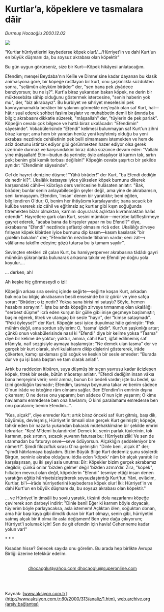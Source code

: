 # Kurtlar’a, köpeklere ve tasmalara dâir

*Durmuş Hocaoğlu 2000.12.02*

<div>
 <img border="0" src="/web/20020524201015im_/http://www.aksiyon.com.tr/yazar/durmushocaoglu.jpg"/>
 <p class="spot">
  "Kurtlar hürriyetlerini kaybederse köpek olur!/.../Hürriyet'in ve dahi Kurt'un en büyük düşmanı da, bu soysuz akrabası olan köpektir"
 </p>
 <p class="metin">
 </p>
 <p class="metin">
  Bu gün uygun görürseniz, size bir Kurt—Köpek hikâyesi anlatacağım.
 </p>
 <p class="metin">
  Efendim; menşei Beydaba'nın Kelîle ve Dimne'sine kadar dayanan bu klasik animasyona göre, bir köpeğe rastlayan bir kurt, onu şaşkınlıkla süzdükten sonra, "selâmün aleyküm birâder" der, "sen bana pek ziyâdece benziyorsun; bu ne iş?". Kurt'a biraz yukarıdan bakan köpek, ne derin bir müktesebâta sâhip olduğunu göstermek istercesine, "senin haberin yok mu", der, "biz akrabayız". Bu kurbiyet ve sıhriyet meselesini pek kavrayamamakla berâber bir yakınını görmekle neş'eyâb olan saf Kurt, hal—hâtır sual ederek sohbet faslını başlatır ve muhabbetin demli bir ânında bu bilgiç akrabasını dikkatle süzerek, "mâşaallah" der, "tüylerin de pek parlak". Köpeğin cevabı çok bilgece ve hattâ biraz ukalâcadır: "Efendimin" sâyesinde". Vokabülerisinde "Efendi" kelimesi bulunmayan saf Kurt'un zihni biraz karışır; ama hem bir yandan henüz yeni keşfetmiş olduğu bu yeni akrabası nezdinde cehâletinin pek belli olmamasını istemekten ve hem de azîz dostunu istintak ediyor gibi görünmekten hazer ediyor olsa gerek üzerinde durmaz ve karşısındakini biraz daha süzünce devam eder: "Vallahi yine mâşaallah! Etin—budun da yerinde; öyle anlaşılıyor ki karnın tok, sırtın pek; benim gibi kemik torbası değilsin!" Köpeğin cevabı şaşırtıcı bir şekilde aynıdır: "Efendimin sâyesinde".
 </p>
 <p class="metin">
  Gel de hayret denizine düşme! "Yâhû birâder!" der Kurt, "bu Efendi dediğin de nedir ki?". Ukalâlık katsayısı iyice yükselen köpek burnunu dikerek karşısındaki câhil—i kübrâya ders verircesine hulâsaten anlatır: "Bak, birâder; bunlar senin anlayabileceğin şeyler değil, ama yine de akrabamsın, seni kırmayayım. Efendim, 'insan' denen bir yaratıktır; beni eğiten, bilgilendiren O'dur; O, benim her ihtiyâcımı karşılayandır; bana sıcacık bir kulübe vererek siz câhil ve eğitimsiz aç kurtlar gibi kışın soğuğunda titremekten bîzar olmaktan, karnımı doyurarak açlıktan kıvranmaktan halâs edendir". Hayretlere gark olan Kurt, sesini mümkün—mertebe latîfleştirmeye gayret ederek, "acaba bana da birşeyler yapar mı bu Efendi?" diye, akrabasına "Efendi" nezdinde şefâatçi olmasını ricâ eder. Ukalâlığı zirveye fırlayan köpek kibirden iyice burnunu dip kasım—kasım kasılarak "bir gidelim bakalım" der; "Efendim'in nezdinde îtibârım vardır; seni zât—ı vâlâlarına takdîm edeyim; gözü tutarsa bu iş tamam sayılır".
 </p>
 <p class="metin">
  Sevinçten etekleri zil çalan Kurt, bu hamiyyetperver akrabasına tâdâdı gayri mümkün şükranlarda bulunarak arkasına takılır ve Efendi'ye doğru yola koyulur....
 </p>
 <p class="metin">
  ... derken; ah!
 </p>
 <p class="metin">
  Ah keşke hiç görmeseydi o izi!
 </p>
 <p class="metin">
  Köpeğin arkası sıra sevinç içinde seğirte—seğirte koşan Kurt, arkadan bakınca bu bilgiç akrabasının besili ensesinde bir iz görür ve yine safça sorar: "Birâder; o iz nedir? Yoksa sana birisi mi sataştı? Söyle, hemen hesabını sorayım!". İşte bu anda köpeğin zirveye tırmanmış olan ukalâlığı "serbest düşme" icrâ eden kurşun bir gülle gibi inişe geçmeye başlamıştır; başını eğerek, titrek ve utangaç bir sesle "hayır", der "kimse sataşmadı". "Peki öyleyse?" der Kurt. Köpeğin sesi iyice duyulmaz hâle gelmiştir: "Pek mühim değil, ama sordun söylerim: O, 'tasma' izidir". Kurt'un şaşkınlığı artar; çünkü onun vokabülerisinde nasıl ki "Efendi" diye bir kelime yoksa "Tasma" diye bir kelime de yoktur; yoktur, amma, câhil Kurt, iğfal edilmemiş saf irfânıyla, naif sezgisiyle aymaya başlamıştır; "Ne demek ulan tasma" der ve gerçek bir kurt olarak, sivri kulaklarını dikip dişlerini göstererek, irâde çökerten, kamçı şaklaması gibi soğuk ve keskin bir sesle emreder: "Burada dur ve şu işi bana baştan ve tam olarak anlat!".
 </p>
 <p class="metin">
  Artık bu raddeden îtibâren, suya düşmüş bir sıçan yavrusu kadar âcizleşen köpek, titrek bir sesle, bütün mâcerayı anlatır. "Efendi dediğim insan vâkıa bana herşeyimi verir; verir amma, bunun bir bedeli vardır; işte bu bedel, şu izini gördüğün tasmadır; Efendim, tasmayı boynuma takar ve benim sâdece O'nun irâde ve isteğine râm olmamı sağlar. Ben Efendim'in emrinin dışına çıkamam; O ne derse onu yaparım; ben sâdece O'nun için yaşarım; O kime havlamamı emrederse ben ona havlarım; O kimi paralamamı emrederse ben onu paralarım; benim Efendim...".
 </p>
 <p class="metin">
  "Kes, alçak!", diye emreder Kurt; artık biraz önceki saf Kurt gitmiş, başı dik, büyümüş, devleşmiş, Hürriyet'in timsali olan gerçek Kurt gelmiştir; köpeğe, tahkîr eden bir nazarla yukarıdan bakarak mütehakkîmâne bir şekilde emrini tekrarlar: "Kes! Mîdemi bulandırdın! Demek ki, senin parlak tüylerinin, tok karnının, pek sırtının, sıcacık yuvanın faturası bu: Hürriyetsizlik! Ve sen de utanmadan bu faturayı seve—seve ödüyorsun. Alçaklığın şeddeleniyor bre nâmert!". Şimdi filozofluk sırası O'na gelmiştir: "Dinle beni, alçak it" der; "şimdi hâtırlamaya başladım. Bizim Büyük Bilge Kurt dedemiz şunu söylerdi: Birgün, seninle akraba olduğunu iddia eden 'köpek' nâm bir alçak yaratık ile karşılaşırsan, şu iki şeyi asla unutma: Bir: Köpekler bizim gerçek akrabamız değildir; çünkü onlar 'bizden gelme' değil 'bizden azma'dır. Zira, "köpek", hılkaten mevcut olan değil, köpeklerin "Efendi" tesmiye ettiği insan denen yaratığın eğitip hürriyetsizleştirerek soysuzlaştırdığı Kurt'tur. Yâni, evlâdım, Kurtlar, bi'l—irâde hürriyetlerini kaybederse köpek olur! İki: Hürriyet'in ve dahi Kurt'un en büyük düşmanı da, bu soysuz akrabası olan köpektir."
 </p>
 <p class="metin">
  ... ve Hürriyet'in timsâli bu soylu yaratık, tiksinti dolu nazarlarını köpeğe çevirerek son darbeyi indirir: "Dinle beni! Eğer ki karnım böyle doyacak, tüylerim böyle parlayacaksa, asla istemem! Açlıktan ölen, soğuktan donan, ama hür başı kaya gibi dimdik duran bir Kurt olmayı, senin gibi, hürriyetini satmış alçak bir it olma ile asla değişmem! Ben yine dağa çıkıyorum; Hürriyet'i solumak için!  Sen de git efendin için havla! Cehenneme kadar yolun var!"
 </p>
 <p class="metin">
  *  *  *
 </p>
 <p class="metin">
  Kısadan hisse? Gelecek sayıda onu görelim. Bu arada hep birlikte Avrupa Birliği üzerine tefekkür edelim.
 </p>
 <br/>
 <center>
  <a class="anaorta" href="http://web.archive.org/web/20020524201015/mailto:dhocaoglu@yahoo.com  dhocaoglu@superonline.com">
   dhocaoglu@yahoo.com  dhocaoglu@superonline.com
  </a>
 </center>
 <br/>
 <br/>
 <br/>
</div>

Kaynak: [www.aksiyon.com.tr](http://www.aksiyon.com.tr:80/2000/313/analiz/1.htm), [web.archive.org (arşiv bağlantısı)](http://web.archive.org/web/20020524201015/http://www.aksiyon.com.tr:80/2000/313/analiz/1.htm)

